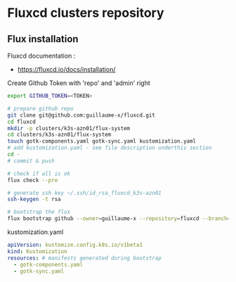 # Fluxcd clusters repository

## Flux installation

Fluxcd documentation : 
 * https://fluxcd.io/docs/installation/

Create Github Token with 'repo' and 'admin' right
```bash
export GITHUB_TOKEN=<TOKEN>
```

```bash
# prepare github repo
git clone git@github.com:guillaume-x/fluxcd.git
cd fluxcd
mkdir -p clusters/k3s-azn01/flux-system
cd clusters/k3s-azn01/flux-system
touch gotk-components.yaml gotk-sync.yaml kustomization.yaml
# add kustomization.yaml - see file description underthis section
cd -
# commit & push

# check if all is ok
flux check --pre

# generate ssh key ~/.ssh/id_rsa_fluxcd_k3s-azn01
ssh-keygen -t rsa

# bootstrap the flux
flux bootstrap github --owner=guillaume-x --repository=fluxcd --branch=main --path=clusters/k3s-azn01 --private-key-file=~/.ssh/id_rsa_fluxcd_k3s-azn01 --personal
```

kustomization.yaml
```yaml
apiVersion: kustomize.config.k8s.io/v1beta1
kind: Kustomization
resources: # manifests generated during bootstrap
  - gotk-components.yaml
  - gotk-sync.yaml
```
